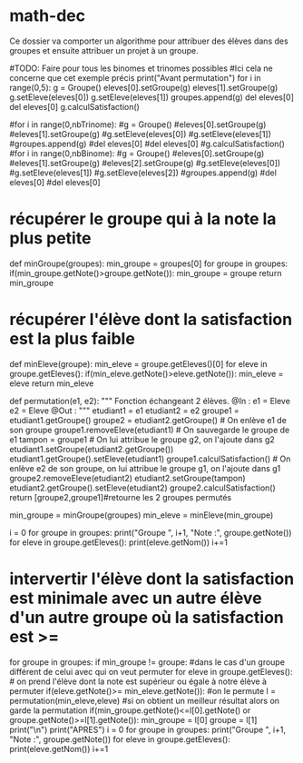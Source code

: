 # math-dec
Ce dossier va comporter un algorithme pour attribuer des élèves dans des groupes et ensuite attribuer un projet à un groupe.



#TODO: Faire pour tous les binomes et trinomes possibles
#Ici cela ne concerne que cet exemple précis
print("Avant permutation")
for i in range(0,5):
        g = Groupe()
        eleves[0].setGroupe(g)
        eleves[1].setGroupe(g)
        g.setEleve(eleves[0])
        g.setEleve(eleves[1])
        groupes.append(g)
        del eleves[0]
        del eleves[0]
        g.calculSatisfaction()

#for i in range(0,nbTrinome):
        #g = Groupe()
        #eleves[0].setGroupe(g)
        #eleves[1].setGroupe(g)
        #g.setEleve(eleves[0])
        #g.setEleve(eleves[1])
        #groupes.append(g)
        #del eleves[0]
        #del eleves[0]
        #g.calculSatisfaction()
#for i in range(0,nbBinome):
        #g = Groupe()
        #eleves[0].setGroupe(g)
        #eleves[1].setGroupe(g)
        #eleves[2].setGroupe(g)
        #g.setEleve(eleves[0])
        #g.setEleve(eleves[1])
        #g.setEleve(eleves[2])
        #groupes.append(g)
        #del eleves[0]
        #del eleves[0]

# récupérer le groupe qui à la note la plus petite
def minGroupe(groupes):
        min_groupe = groupes[0]
        for groupe in groupes:
                if(min_groupe.getNote()>groupe.getNote()):
                        min_groupe = groupe
        return min_groupe

# récupérer l'élève dont la satisfaction est la plus faible
def minEleve(groupe):
        min_eleve = groupe.getEleves()[0]
        for eleve in groupe.getEleves():
                if(min_eleve.getNote()>eleve.getNote()):
                        min_eleve = eleve
        return min_eleve

def permutation(e1, e2):
        """ Fonction échangeant 2 élèves.
        @In :   e1 = Eleve
                e2 = Eleve
        @Out :
        """
        etudiant1 = e1
        etudiant2 = e2
        groupe1 = etudiant1.getGroupe()
        groupe2 = etudiant2.getGroupe()
        # On enlève e1 de son groupe
        groupe1.removeEleve(etudiant1)
        # On sauvegarde le groupe de e1
        tampon = groupe1
        # On lui attribue le groupe g2, on l'ajoute dans g2
        etudiant1.setGroupe(etudiant2.getGroupe())
        etudiant1.getGroupe().setEleve(etudiant1)
        groupe1.calculSatisfaction()
        # On enlève e2 de son groupe, on lui attribue le groupe g1, on l'ajoute dans g1
        groupe2.removeEleve(etudiant2)
        etudiant2.setGroupe(tampon)
        etudiant2.getGroupe().setEleve(etudiant2)
        groupe2.calculSatisfaction()
        return [groupe2,groupe1]#retourne les 2 groupes permutés


min_groupe = minGroupe(groupes)
min_eleve = minEleve(min_groupe)

i = 0
for groupe in groupes:
        print("Groupe ", i+1, "Note :", groupe.getNote())
        for eleve in groupe.getEleves():
                print(eleve.getNom())
        i+=1

# intervertir l'élève dont la satisfaction est minimale avec un autre élève d'un autre groupe où la satisfaction est >=
for groupe in groupes:
        if min_groupe != groupe:
                #dans le cas d'un groupe différent de celui avec qui on veut permuter
                for eleve in groupe.getEleves():
                        # on prend l'élève dont la note est supérieur ou égale à notre élève à permuter
                        if(eleve.getNote()>= min_eleve.getNote()):
                                #on le permute
                                l = permutation(min_eleve,eleve)
                                #si on obtient un meilleur résultat alors on garde la permutation
                                if(min_groupe.getNote()<=l[0].getNote() or groupe.getNote()>=l[1].getNote()):
                                        min_groupe = l[0]
                                        groupe = l[1]
print("\n")
print("APRES")
i = 0
for groupe in groupes:
        print("Groupe ", i+1, "Note :", groupe.getNote())
        for eleve in groupe.getEleves():
                print(eleve.getNom())
        i+=1
